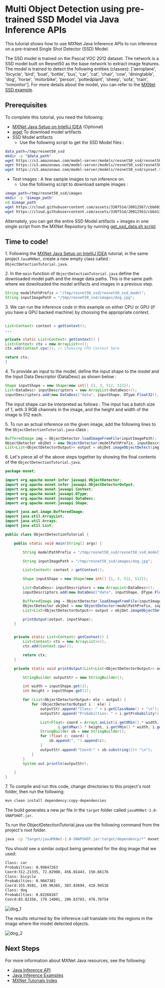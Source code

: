 <!--- Licensed to the Apache Software Foundation (ASF) under one -->
<!--- or more contributor license agreements.  See the NOTICE file -->
<!--- distributed with this work for additional information -->
<!--- regarding copyright ownership.  The ASF licenses this file -->
<!--- to you under the Apache License, Version 2.0 (the -->
<!--- "License"); you may not use this file except in compliance -->
<!--- with the License.  You may obtain a copy of the License at -->

<!---   http://www.apache.org/licenses/LICENSE-2.0 -->

<!--- Unless required by applicable law or agreed to in writing, -->
<!--- software distributed under the License is distributed on an -->
<!--- "AS IS" BASIS, WITHOUT WARRANTIES OR CONDITIONS OF ANY -->
<!--- KIND, either express or implied.  See the License for the -->
<!--- specific language governing permissions and limitations -->
<!--- under the License. -->

# Multi Object Detection using pre-trained SSD Model via Java Inference APIs

This tutorial shows how to use MXNet Java Inference APIs to run inference on a pre-trained Single Shot Detector (SSD) Model.

The SSD model is trained on the Pascal VOC 2012 dataset. The network is a SSD model built on Resnet50 as the base network to extract image features. The model is trained to detect the following entities (classes): ['aeroplane', 'bicycle', 'bird', 'boat', 'bottle', 'bus', 'car', 'cat', 'chair', 'cow', 'diningtable', 'dog', 'horse', 'motorbike', 'person', 'pottedplant', 'sheep', 'sofa', 'train', 'tvmonitor']. For more details about the model, you can refer to the [MXNet SSD example](https://github.com/apache/incubator-mxnet/tree/master/example/ssd).

## Prerequisites

To complete this tutorial, you need the following:
* [MXNet Java Setup on IntelliJ IDEA](/java/mxnet_java_on_intellij.html) (Optional)
* [wget](https://www.gnu.org/software/wget/) To download model artifacts 
* SSD Model artifacts
    * Use the following script to get the SSD Model files : 
```bash
data_path=/tmp/resnet50_ssd
mkdir -p "$data_path"
wget https://s3.amazonaws.com/model-server/models/resnet50_ssd/resnet50_ssd_model-symbol.json -P $data_path
wget https://s3.amazonaws.com/model-server/models/resnet50_ssd/resnet50_ssd_model-0000.params -P $data_path
wget https://s3.amazonaws.com/model-server/models/resnet50_ssd/synset.txt -P $data_path
```
* Test images  : A few sample images to run inference on.
    * Use the following script to download sample images : 
```bash
image_path=/tmp/resnet50_ssd/images
mkdir -p "$image_path"
cd $image_path
wget https://cloud.githubusercontent.com/assets/3307514/20012567/cbb60336-a27d-11e6-93ff-cbc3f09f5c9e.jpg -O dog.jpg
wget https://cloud.githubusercontent.com/assets/3307514/20012563/cbb41382-a27d-11e6-92a9-18dab4fd1ad3.jpg -O person.jpg
```

Alternately, you can get the entire SSD Model artifacts + images in one single script from the MXNet Repository by running [get_ssd_data.sh script](https://github.com/apache/incubator-mxnet/blob/master/scala-package/examples/scripts/infer/objectdetector/get_ssd_data.sh)  
     
## Time to code! 
1\. Following the [MXNet Java Setup on IntelliJ IDEA](/java/mxnet_java_on_intellij.html) tutorial, in the same project `JavaMXNet`, create a new empty class called : `ObjectDetectionTutorial.java`.

2\. In the `main` function of `ObjectDetectionTutorial.java` define the downloaded model path and the image data paths. This is the same path where we downloaded the model artifacts and images in a previous step.

```java
String modelPathPrefix = "/tmp/resnet50_ssd/resnet50_ssd_model";
String inputImagePath = "/tmp/resnet50_ssd/images/dog.jpg";
```

3\. We can run the inference code in this example on either CPU or GPU (if you have a GPU backed machine) by choosing the appropriate context.
    
```java
        
List<Context> context = getContext();
...

private static List<Context> getContext() {
List<Context> ctx = new ArrayList<>();
ctx.add(Context.cpu()); // Choosing CPU Context here

return ctx;
}
```

4\. To provide an input to the model, define the input shape to the model and the Input Data Descriptor (DataDesc) as shown below :

```java
Shape inputShape = new Shape(new int[] {1, 3, 512, 512});
List<DataDesc> inputDescriptors = new ArrayList<DataDesc>();
inputDescriptors.add(new DataDesc("data", inputShape, DType.Float32(), "NCHW"));
```

The input shape can be interpreted as follows : The input has a batch size of 1, with 3 RGB channels in the image, and the height and width of the image is 512 each.

5\. To run an actual inference on the given image, add the following lines to the `ObjectDetectionTutorial.java` class :

```java
BufferedImage img = ObjectDetector.loadImageFromFile(inputImagePath);
ObjectDetector objDet = new ObjectDetector(modelPathPrefix, inputDescriptors, context, 0);
List<List<ObjectDetectorOutput>> output = objDet.imageObjectDetect(img, 3); // Top 3 objects detected will be returned
```

6\. Let's piece all of the above steps together by showing the final contents of the `ObjectDetectionTutorial.java`.

```java
package mxnet;

import org.apache.mxnet.infer.javaapi.ObjectDetector;
import org.apache.mxnet.infer.javaapi.ObjectDetectorOutput;
import org.apache.mxnet.javaapi.Context;
import org.apache.mxnet.javaapi.DType;
import org.apache.mxnet.javaapi.DataDesc;
import org.apache.mxnet.javaapi.Shape;

import java.awt.image.BufferedImage;
import java.util.ArrayList;
import java.util.Arrays;
import java.util.List;

public class ObjectDetectionTutorial {

    public static void main(String[] args) {

        String modelPathPrefix = "/tmp/resnet50_ssd/resnet50_ssd_model";

        String inputImagePath = "/tmp/resnet50_ssd/images/dog.jpg";

        List<Context> context = getContext();

        Shape inputShape = new Shape(new int[] {1, 3, 512, 512});

        List<DataDesc> inputDescriptors = new ArrayList<DataDesc>();
        inputDescriptors.add(new DataDesc("data", inputShape, DType.Float32(), "NCHW"));

        BufferedImage img = ObjectDetector.loadImageFromFile(inputImagePath);
        ObjectDetector objDet = new ObjectDetector(modelPathPrefix, inputDescriptors, context, 0);
        List<List<ObjectDetectorOutput>> output = objDet.imageObjectDetect(img, 3);

        printOutput(output, inputShape);
    }


    private static List<Context> getContext() {
        List<Context> ctx = new ArrayList<>();
        ctx.add(Context.cpu());

        return ctx;
    }

    private static void printOutput(List<List<ObjectDetectorOutput>> output, Shape inputShape) {

        StringBuilder outputStr = new StringBuilder();

        int width = inputShape.get(3);
        int height = inputShape.get(2);

        for (List<ObjectDetectorOutput> ele : output) {
            for (ObjectDetectorOutput i : ele) {
                outputStr.append("Class: " + i.getClassName() + "\n");
                outputStr.append("Probabilties: " + i.getProbability() + "\n");

                List<Float> coord = Arrays.asList(i.getXMin() * width,
                        i.getXMax() * height, i.getYMin() * width, i.getYMax() * height);
                StringBuilder sb = new StringBuilder();
                for (float c: coord) {
                    sb.append(", ").append(c);
                }
                outputStr.append("Coord:" + sb.substring(2)+ "\n");
            }
        }
        System.out.println(outputStr);

    }
}
```

7\. To compile and run this code, change directories to this project's root folder, then run the following:
```bash
mvn clean install dependency:copy-dependencies
```

The build generates a new jar file in the `target` folder called `javaMXNet-1.0-SNAPSHOT.jar`.

To run the ObjectDetectionTutorial.java use the following command from the project's root folder.
```bash
java -cp "target/javaMXNet-1.0-SNAPSHOT.jar:target/dependency/*" mxnet.ObjectDetectionTutorial
```
    
You should see a similar output being generated for the dog image that we used:
```bash
Class: car
Probabilties: 0.99847263
Coord:312.21335, 72.02908, 456.01443, 150.66176
Class: bicycle
Probabilties: 0.9047381
Coord:155.9581, 149.96365, 383.83694, 418.94516
Class: dog
Probabilties: 0.82268167
Coord:83.82356, 179.14001, 206.63783, 476.78754
```
     
![dog_1](https://cloud.githubusercontent.com/assets/3307514/20012567/cbb60336-a27d-11e6-93ff-cbc3f09f5c9e.jpg)
    
The results returned by the inference call translate into the regions in the image where the model detected objects.
     
![dog_2](https://cloud.githubusercontent.com/assets/3307514/19171063/91ec2792-8be0-11e6-983c-773bd6868fa8.png)

## Next Steps
For more information about MXNet Java resources, see the following:

* [Java Inference API](/api/java/index.html)
* [Java Inference Examples](https://github.com/apache/incubator-mxnet/tree/master/scala-package/examples/src/main/java/org/apache/mxnetexamples/javaapi/infer)
* [MXNet Tutorials Index](/tutorials/index.html)
